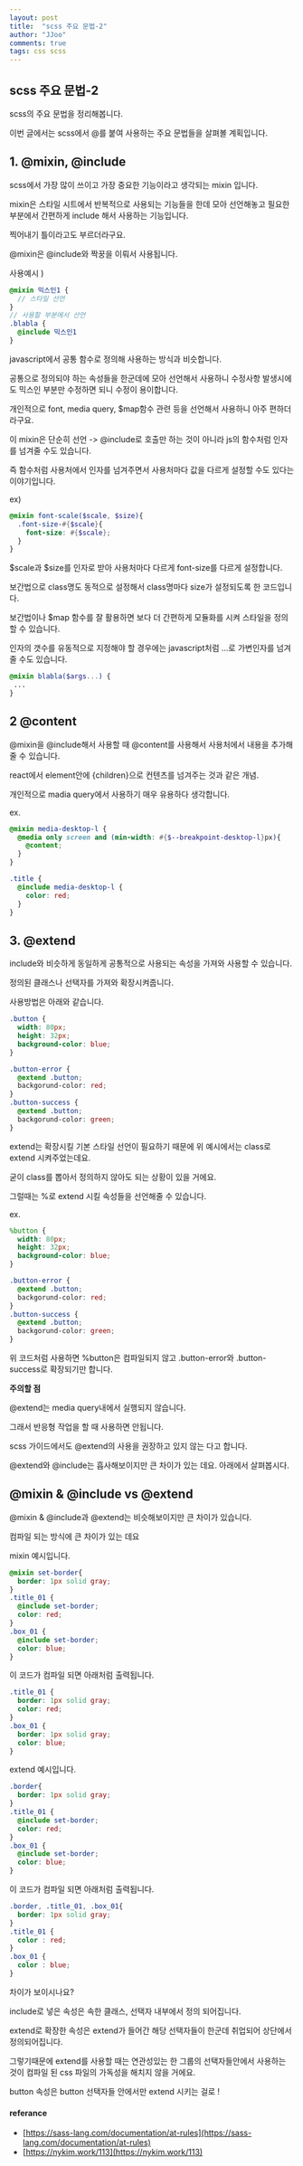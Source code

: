 ```yaml
---
layout: post
title:  "scss 주요 문법-2"
author: "JJoo"
comments: true
tags: css scss
---
```


## scss 주요 문법-2 

scss의 주요 문법을 정리해봅니다. 

이번 글에서는 scss에서 @를 붙여 사용하는 주요 문법들을 살펴볼 계획입니다. 


## 1. @mixin, @include

scss에서 가장 많이 쓰이고 가장 중요한 기능이라고 생각되는 mixin 입니다. 

mixin은 스타일 시트에서 반복적으로 사용되는 기능들을 한데 모아 선언해놓고 필요한 부분에서 간편하게 include 해서 사용하는 기능입니다.

찍어내기 틀이라고도 부르더라구요. 

@mixin은 @include와 짝꿍을 이뤄서 사용됩니다. 


사용예시 ) 

```scss
@mixin 믹스인1 {
  // 스타일 선언 
}
// 사용할 부분에서 선언 
.blabla {
  @include 믹스인1
}
```

javascript에서 공통 함수로 정의해 사용하는 방식과 비슷합니다.

공통으로 정의되야 하는 속성들을 한군데에 모아 선언해서 사용하니 수정사항 발생시에도 믹스인 부분만 수정하면 되니 수정이 용이합니다. 

개인적으로 font, media query, $map함수 관련 등을 선언해서 사용하니 아주 편하더라구요. 

이 mixin은 단순히 선언 -> @include로 호출만 하는 것이 아니라 js의 함수처럼 인자를 넘겨줄 수도 있습니다. 

즉 함수처럼 사용처에서 인자를 넘겨주면서 사용처마다 값을 다르게 설정할 수도 있다는 이야기입니다. 

ex)
```scss 
@mixin font-scale($scale, $size){
  .font-size-#{$scale}{
    font-size: #{$scale};
  }
}
```

$scale과 $size를 인자로 받아 사용처마다 다르게 font-size를 다르게 설정합니다.  

보간법으로 class명도 동적으로 설정해서 class명마다 size가 설정되도록 한 코드입니다. 

보간법이나 $map 함수를 잘 활용하면 보다 더 간편하게 모듈화를 시켜 스타일을 정의할 수 있습니다. 

인자의 갯수를 유동적으로 지정해야 할 경우에는 javascript처럼 ...로 가변인자를 넘겨줄 수도 있습니다. 

```scss
@mixin blabla($args...) {
 ... 
}
```


## 2 @content

@mixin을 @include해서 사용할 때 @content를 사용해서 사용처에서 내용을 추가해줄 수 있습니다. 

react에서 element안에 {children}으로 컨텐츠를 넘겨주는 것과 같은 개념. 

개인적으로 madia query에서 사용하기 매우 유용하다 생각합니다.


ex. 
```scss
@mixin media-desktop-l {
  @media only screen and (min-width: #{$--breakpoint-desktop-l}px){
    @content;
  }
}

.title {
  @include media-desktop-l {
    color: red;
  }
}
```

## 3. @extend

include와 비슷하게 동일하게 공통적으로 사용되는 속성을 가져와 사용할 수 있습니다. 

정의된 클래스나 선택자를 가져와 확장시켜줍니다.

사용방법은 아래와 같습니다. 

```scss
.button {
  width: 80px;
  height: 32px;
  background-color: blue;
}

.button-error {
  @extend .button;
  backgorund-color: red;
}
.button-success {
  @extend .button;
  backgorund-color: green;
}
```

extend는 확장시킬 기본 스타일 선언이 필요하기 때문에 위 예시에서는 class로 extend 시켜주었는데요.

굳이 class를 뽑아서 정의하지 않아도 되는 상황이 있을 거에요. 

그럴때는 %로 extend 시킬 속성들을 선언해줄 수 있습니다. 

ex.
```scss
%button {
  width: 80px;
  height: 32px;
  background-color: blue;
}

.button-error {
  @extend .button;
  backgorund-color: red;
}
.button-success {
  @extend .button;
  backgorund-color: green;
}
```

위 코드처럼 사용하면 %button은 컴파일되지 않고 .button-error와 .button-success로 확장되기만 합니다. 


**주의할 점**

@extend는 media query내에서 실행되지 않습니다. 

그래서 반응형 작업을 할 때 사용하면 안됩니다. 

scss 가이드에서도 @extend의 사용을 권장하고 있지 않는 다고 합니다. 

@extend와 @include는 흡사해보이지만 큰 차이가 있는 데요. 아래에서 살펴봅시다. 


## @mixin & @include vs @extend

@mixin & @include과  @extend는 비슷해보이지만 큰 차이가 있습니다. 

컴파일 되는 방식에 큰 차이가 있는 데요 

mixin 예시입니다. 

```scss
@mixin set-border{
  border: 1px solid gray;
}
.title_01 {
  @include set-border;
  color: red;
}
.box_01 {
  @include set-border;
  color: blue;
}
```

이 코드가 컴파일 되면 아래처럼 출력됩니다. 
```css
.title_01 {
  border: 1px solid gray;
  color: red;
}
.box_01 {
  border: 1px solid gray;
  color: blue;
}
```


extend 예시입니다. 

```scss
.border{
  border: 1px solid gray;
}
.title_01 {
  @include set-border;
  color: red;
}
.box_01 {
  @include set-border;
  color: blue;
}
```

이 코드가 컴파일 되면 아래처럼 출력됩니다. 
```css
.border, .title_01, .box_01{
  border: 1px solid gray;
}
.title_01 {
  color : red;
}
.box_01 {
  color : blue;
}
```

차이가 보이시나요? 

include로 넣은 속성은 속한 클래스, 선택자 내부에서 정의 되어집니다.

extend로 확장한 속성은 extend가 들어간 해당 선택자들이 한군데 취업되어 상단에서 정의되어집니다.

그렇기때문에 extend를 사용할 때는 연관성있는 한 그룹의 선택자들안에서 사용하는 것이 컴파일 된 css 파일의 가독성을 해치지 않을 거에요.

button 속성은 button 선택자들 안에서만 extend 시키는 걸로 ! 


#### referance 

- [https://sass-lang.com/documentation/at-rules](https://sass-lang.com/documentation/at-rules)
- [https://nykim.work/113](https://nykim.work/113)
